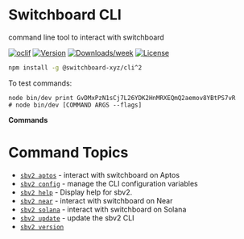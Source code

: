 # Switchboard CLI

command line tool to interact with switchboard

[![oclif](https://img.shields.io/badge/cli-oclif-brightgreen.svg)](https://oclif.io)
[![Version](https://img.shields.io/npm/v/@switchboard-xyz/cli.svg)](https://npmjs.org/package/@switchboard-xyz/cli)
[![Downloads/week](https://img.shields.io/npm/dw/@switchboard-xyz/cli.svg)](https://npmjs.org/package/@switchboard-xyz/cli)
[![License](https://img.shields.io/npm/l/@switchboard-xyz/cli.svg)](https://github.com/switchboard-xyz/sbv2-core/blob/main/cli/LICENSE)

```bash
npm install -g @switchboard-xyz/cli^2
```

To test commands:

```
node bin/dev print GvDMxPzN1sCj7L26YDK2HnMRXEQmQ2aemov8YBtPS7vR
# node bin/dev [COMMAND ARGS --flags]
```

**Commands**

<!-- commands -->
# Command Topics

* [`sbv2 aptos`](../website/api/cli/aptos.md) - interact with switchboard on Aptos
* [`sbv2 config`](../website/api/cli/config.md) - manage the CLI configuration variables
* [`sbv2 help`](../website/api/cli/help.md) - Display help for sbv2.
* [`sbv2 near`](../website/api/cli/near.md) - interact with switchboard on Near
* [`sbv2 solana`](../website/api/cli/solana.md) - interact with switchboard on Solana
* [`sbv2 update`](../website/api/cli/update.md) - update the sbv2 CLI
* [`sbv2 version`](../website/api/cli/version.md)

<!-- commandsstop -->
